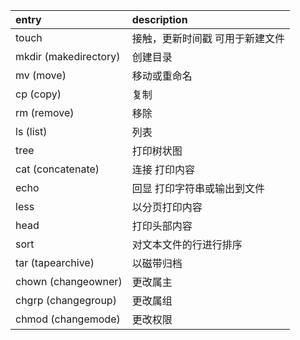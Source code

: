 |entry|description|
|:-|:-|
|touch|接触，更新时间戳 可用于新建文件|
|mkdir (makedirectory)|创建目录|
|mv (move)|移动或重命名|
|cp (copy)|复制|
|rm (remove)|移除|
|ls (list)|列表|
|tree|打印树状图|
|cat (concatenate)|连接 打印内容|
|echo|回显 打印字符串或输出到文件|
|less|以分页打印内容|
|head|打印头部内容|
|sort|对文本文件的行进行排序|
|tar (tapearchive)|以磁带归档|
|chown (changeowner)|更改属主|
|chgrp (changegroup)|更改属组|
|chmod (changemode)|更改权限|